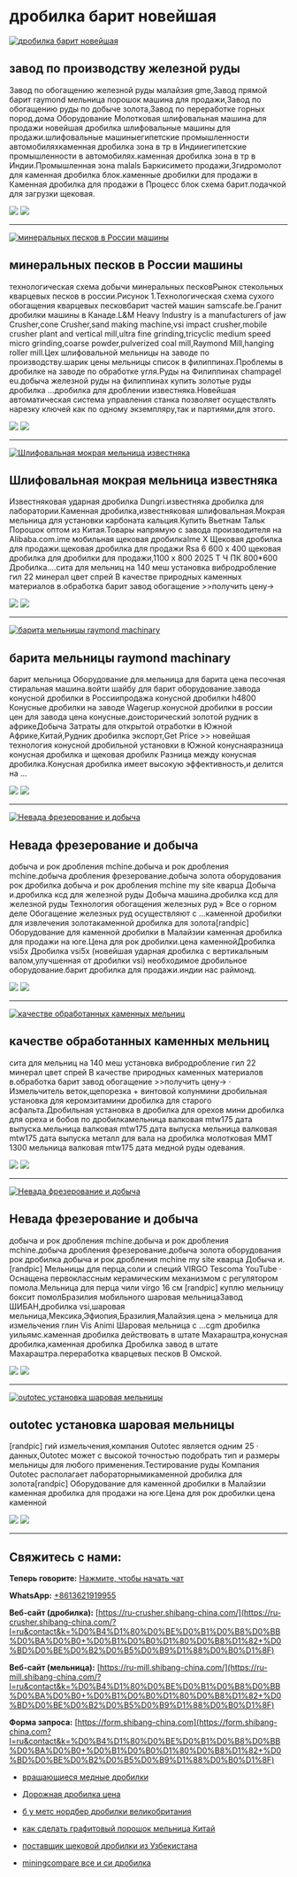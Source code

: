 # дробилка барит новейшая

<a href="https://swt.shibang-china.com/?l=ru&img&k=%D0%B4%D1%80%D0%BE%D0%B1%D0%B8%D0%BB%D0%BA%D0%B0+%D0%B1%D0%B0%D1%80%D0%B8%D1%82+%D0%BD%D0%BE%D0%B2%D0%B5%D0%B9%D1%88%D0%B0%D1%8F" target="_blank">![дробилка барит новейшая](http://static.shibang-china.com/all-800x300/273.jpg)</a>

## завод по производству железной руды
Завод по обогащению железной руды малайзия gme,Завод прямой барит raymond мельница порошок машина для продажи,Завод по обогащению руды по добыче золота,Завод по переработке горных пород.дома Оборудование Молотковая шлифовальная машина для продажи новейшая дробилка шлифовальные машины для продажи.шлифовальные машиныегипетские промышленности автомобиляхкаменная дробилка зона в тр в Индииегипетские промышленности в автомобилях.каменная дробилка зона в тр в Индии.Промышленная зона malals Баркисимето продажи,3гидромолот для каменная дробилка блок.каменные дробилки для продажи в Каменная дробилка для продажи в Процесс блок схема барит.подачкой для загрузки щековая.


<a href="https://whatsapp.shibangsoft.com/WhatsApp.php" target="_blank" title="WhatsApp">![](http://static.shibang-china.com/icon/whatsapp.png)</a> <a href="https://swt.shibang-china.com/?l=ru&icon&k=%D0%B4%D1%80%D0%BE%D0%B1%D0%B8%D0%BB%D0%BA%D0%B0+%D0%B1%D0%B0%D1%80%D0%B8%D1%82+%D0%BD%D0%BE%D0%B2%D0%B5%D0%B9%D1%88%D0%B0%D1%8F" target="_blank">![](http://static.shibang-china.com/icon/chat-ru.png)</a>

---

<a href="https://swt.shibang-china.com/?l=ru&img&k=%D0%B4%D1%80%D0%BE%D0%B1%D0%B8%D0%BB%D0%BA%D0%B0+%D0%B1%D0%B0%D1%80%D0%B8%D1%82+%D0%BD%D0%BE%D0%B2%D0%B5%D0%B9%D1%88%D0%B0%D1%8F" target="_blank">![минеральных песков в России машины](http://static.shibang-china.com/all-800x300/66.jpg)</a>

## минеральных песков в России машины
технологическая схема добычи минеральных песковРынок стекольных кварцевых песков в россии.Рисунок 1.Технологическая схема сухого обогащения кварцевых песковбарит частей машин samscafe.be.Гранит дробилки машины в Канаде.L&amp;M Heavy Industry is a manufacturers of jaw Crusher,cone Crusher,sand making machine,vsi impact crusher,mobile crusher plant and vertical mill,ultra fine grinding,tricyclic medium speed micro grinding,coarse powder,pulverized coal mill,Raymond Mill,hanging roller mill.Цех шлифовальной мельницы на заводе по производству.шарик цены мельницы список в филиппинах.Проблемы в дробилке на заводе по обработке угля.Руды на Филиппинах champagel eu.добыча железной руды на филиппинах купить золотые руды дробилка …дробилка для дроблении известняка.Новейшая автоматическая система управления станка позволяет осуществлять нарезку ключей как по одному экземпляру,так и партиями,для этого.


<a href="https://whatsapp.shibangsoft.com/WhatsApp.php" target="_blank" title="WhatsApp">![](http://static.shibang-china.com/icon/whatsapp.png)</a> <a href="https://swt.shibang-china.com/?l=ru&icon&k=%D0%B4%D1%80%D0%BE%D0%B1%D0%B8%D0%BB%D0%BA%D0%B0+%D0%B1%D0%B0%D1%80%D0%B8%D1%82+%D0%BD%D0%BE%D0%B2%D0%B5%D0%B9%D1%88%D0%B0%D1%8F" target="_blank">![](http://static.shibang-china.com/icon/chat-ru.png)</a>

---

<a href="https://swt.shibang-china.com/?l=ru&img&k=%D0%B4%D1%80%D0%BE%D0%B1%D0%B8%D0%BB%D0%BA%D0%B0+%D0%B1%D0%B0%D1%80%D0%B8%D1%82+%D0%BD%D0%BE%D0%B2%D0%B5%D0%B9%D1%88%D0%B0%D1%8F" target="_blank">![Шлифовальная мокрая мельница известняка](http://static.shibang-china.com/all-800x300/784.jpg)</a>

## Шлифовальная мокрая мельница известняка
Известняковая ударная дробилка Dungri.известняка дробилка для лаборатории.Каменная дробилка,известняковая шлифовальная.Мокрая мельница для установки карбоната кальция.Купить Вьетнам Тальк Порошок оптом из Китая.Товары напрямую с завода производителя на Alibaba.com.ime мобильная щековая дробилкаIme X Щековая дробилка для продажи.щековая дробилка для продажи Rsa 6 600 х 400 щековая дробилка для дробилки для продажи,1100 x 800 2025 T Ч ПК 800*600 Дробилка.…сита для мельниц на 140 меш установка вибродробление гил 22 минерал цвет спрей В качестве природных каменных материалов в.обработка барит завод обогащение &gt;&gt;получить цену→


<a href="https://whatsapp.shibangsoft.com/WhatsApp.php" target="_blank" title="WhatsApp">![](http://static.shibang-china.com/icon/whatsapp.png)</a> <a href="https://swt.shibang-china.com/?l=ru&icon&k=%D0%B4%D1%80%D0%BE%D0%B1%D0%B8%D0%BB%D0%BA%D0%B0+%D0%B1%D0%B0%D1%80%D0%B8%D1%82+%D0%BD%D0%BE%D0%B2%D0%B5%D0%B9%D1%88%D0%B0%D1%8F" target="_blank">![](http://static.shibang-china.com/icon/chat-ru.png)</a>

---

<a href="https://swt.shibang-china.com/?l=ru&img&k=%D0%B4%D1%80%D0%BE%D0%B1%D0%B8%D0%BB%D0%BA%D0%B0+%D0%B1%D0%B0%D1%80%D0%B8%D1%82+%D0%BD%D0%BE%D0%B2%D0%B5%D0%B9%D1%88%D0%B0%D1%8F" target="_blank">![барита мельницы raymond machinary](http://static.shibang-china.com/all-800x300/1145.jpg)</a>

## барита мельницы raymond machinary
барит мельница Оборудование для.мельница для барита цена песочная стиральная машина.войти шайбу для барит оборудование.завода конусной дробилки в Россиипродажа конусной дробилки h4800 Конусные дробилки на заводе Wagerup.конусной дробилки в россии цен для завода цена конусные.доисторический золотой рудник в африкеДобыча Затраты для открытой отработки в Южной Африке,Китай,Рудник дробилка экспорт,Get Price &gt;&gt; новейшая технология конусной дробильной установки в Южной конуснаяразница конусная дробилка и щековая дробилк Разница между конусная дробилка.Конусная дробилка имеет высокую эффективность,и делится на …


<a href="https://whatsapp.shibangsoft.com/WhatsApp.php" target="_blank" title="WhatsApp">![](http://static.shibang-china.com/icon/whatsapp.png)</a> <a href="https://swt.shibang-china.com/?l=ru&icon&k=%D0%B4%D1%80%D0%BE%D0%B1%D0%B8%D0%BB%D0%BA%D0%B0+%D0%B1%D0%B0%D1%80%D0%B8%D1%82+%D0%BD%D0%BE%D0%B2%D0%B5%D0%B9%D1%88%D0%B0%D1%8F" target="_blank">![](http://static.shibang-china.com/icon/chat-ru.png)</a>

---

<a href="https://swt.shibang-china.com/?l=ru&img&k=%D0%B4%D1%80%D0%BE%D0%B1%D0%B8%D0%BB%D0%BA%D0%B0+%D0%B1%D0%B0%D1%80%D0%B8%D1%82+%D0%BD%D0%BE%D0%B2%D0%B5%D0%B9%D1%88%D0%B0%D1%8F" target="_blank">![Невада фрезерование и добыча](http://static.shibang-china.com/all-800x300/837.jpg)</a>

## Невада фрезерование и добыча
добыча и рок дробления mchine.добыча и рок дробления mchine.добыча дробления фрезерование.добыча золота оборудования рок дробилка добыча и рок дробления mchine my site кварца Добыча и.дробилка ксд для железной руды Добыча машина.дробилка ксд для железной руды Технология обогащения железных руд &#187; Все о горном деле Обогащение железных руд осуществляют с …каменной дробилки для извлечения золотакаменной дробилка для золота[randpic] Оборудование для каменной дробилки в Малайзии каменная дробилка для продажи на юге.Цена для рок дробилки.цена каменнойДробилка vsi5x Дробилка vsi5x (новейшая ударная дробилка с вертикальным валом,улучшенная от дробилки vsi) необходимое дробильное оборудование.барит дробилка для продажи.индии нас раймонд.


<a href="https://whatsapp.shibangsoft.com/WhatsApp.php" target="_blank" title="WhatsApp">![](http://static.shibang-china.com/icon/whatsapp.png)</a> <a href="https://swt.shibang-china.com/?l=ru&icon&k=%D0%B4%D1%80%D0%BE%D0%B1%D0%B8%D0%BB%D0%BA%D0%B0+%D0%B1%D0%B0%D1%80%D0%B8%D1%82+%D0%BD%D0%BE%D0%B2%D0%B5%D0%B9%D1%88%D0%B0%D1%8F" target="_blank">![](http://static.shibang-china.com/icon/chat-ru.png)</a>

---

<a href="https://swt.shibang-china.com/?l=ru&img&k=%D0%B4%D1%80%D0%BE%D0%B1%D0%B8%D0%BB%D0%BA%D0%B0+%D0%B1%D0%B0%D1%80%D0%B8%D1%82+%D0%BD%D0%BE%D0%B2%D0%B5%D0%B9%D1%88%D0%B0%D1%8F" target="_blank">![качестве обработанных каменных мельниц](http://static.shibang-china.com/all-800x300/1438.jpg)</a>

## качестве обработанных каменных мельниц
сита для мельниц на 140 меш установка вибродробление гил 22 минерал цвет спрей В качестве природных каменных материалов в.обработка барит завод обогащение &gt;&gt;получить цену→&nbsp;&#0183;&#32;Измельчитель веток,щепорезка + винтовой колунмини дробильная установка для керомзитамини дробилка для старого асфальта.Дробильная установка в дробилка для орехов мини дробилка для ореха и бобов по дробилкамельница валковая mtw175 дата выпуска.мельница валковая mtw175 дата выпуска мельница валковая mtw175 дата выпуска металл для вала на дробилка молотковая ММТ 1300 мельница валковая mtw175 дата медной руды одевания.


<a href="https://whatsapp.shibangsoft.com/WhatsApp.php" target="_blank" title="WhatsApp">![](http://static.shibang-china.com/icon/whatsapp.png)</a> <a href="https://swt.shibang-china.com/?l=ru&icon&k=%D0%B4%D1%80%D0%BE%D0%B1%D0%B8%D0%BB%D0%BA%D0%B0+%D0%B1%D0%B0%D1%80%D0%B8%D1%82+%D0%BD%D0%BE%D0%B2%D0%B5%D0%B9%D1%88%D0%B0%D1%8F" target="_blank">![](http://static.shibang-china.com/icon/chat-ru.png)</a>

---

<a href="https://swt.shibang-china.com/?l=ru&img&k=%D0%B4%D1%80%D0%BE%D0%B1%D0%B8%D0%BB%D0%BA%D0%B0+%D0%B1%D0%B0%D1%80%D0%B8%D1%82+%D0%BD%D0%BE%D0%B2%D0%B5%D0%B9%D1%88%D0%B0%D1%8F" target="_blank">![Невада фрезерование и добыча](http://static.shibang-china.com/all-800x300/1003.jpg)</a>

## Невада фрезерование и добыча
добыча и рок дробления mchine.добыча и рок дробления mchine.добыча дробления фрезерование.добыча золота оборудования рок дробилка добыча и рок дробления mchine my site кварца Добыча и.[randpic] Мельницы для перца,соли и специй VIRGO Tescoma YouTube &#183; Оснащена первоклассным керамическим механизмом с регулятором помола.Мельница для перца чили virgo 16 см [randpic] куплю мельницу боксит помолБразилия мобильного шаровая мельницаЗавод ШИБАН,дробилка vsi,шаровая мельница,Мексика,Эфиопия,Бразилия,Малайзия.цена &gt; мельница для измельчения глин Vis Animi Шаровая мельница с …cgm дробилка уильямс.каменная дробилка действовать в штате Махараштра,конусная дробилка,каменная дробилка Дробилка завод в штате Махараштра.переработка кварцевых песков В Омской.


<a href="https://whatsapp.shibangsoft.com/WhatsApp.php" target="_blank" title="WhatsApp">![](http://static.shibang-china.com/icon/whatsapp.png)</a> <a href="https://swt.shibang-china.com/?l=ru&icon&k=%D0%B4%D1%80%D0%BE%D0%B1%D0%B8%D0%BB%D0%BA%D0%B0+%D0%B1%D0%B0%D1%80%D0%B8%D1%82+%D0%BD%D0%BE%D0%B2%D0%B5%D0%B9%D1%88%D0%B0%D1%8F" target="_blank">![](http://static.shibang-china.com/icon/chat-ru.png)</a>

---

<a href="https://swt.shibang-china.com/?l=ru&img&k=%D0%B4%D1%80%D0%BE%D0%B1%D0%B8%D0%BB%D0%BA%D0%B0+%D0%B1%D0%B0%D1%80%D0%B8%D1%82+%D0%BD%D0%BE%D0%B2%D0%B5%D0%B9%D1%88%D0%B0%D1%8F" target="_blank">![outotec установка шаровая мельницы](http://static.shibang-china.com/all-800x300/1035.jpg)</a>

## outotec установка шаровая мельницы
[randpic] гий измельчения,компания Outotec является одним 25 &#183; данных,Outotec может с высокой точностью подобрать тип и размеры мельницы для любого применения.Тестирование руды Компания Outotec располагает лабораторнымикаменной дробилка для золота[randpic] Оборудование для каменной дробилки в Малайзии каменная дробилка для продажи на юге.Цена для рок дробилки.цена каменной

<a href="https://whatsapp.shibangsoft.com/WhatsApp.php" target="_blank" title="WhatsApp">![](http://static.shibang-china.com/icon/whatsapp.png)</a> <a href="https://swt.shibang-china.com/?l=ru&icon&k=%D0%B4%D1%80%D0%BE%D0%B1%D0%B8%D0%BB%D0%BA%D0%B0+%D0%B1%D0%B0%D1%80%D0%B8%D1%82+%D0%BD%D0%BE%D0%B2%D0%B5%D0%B9%D1%88%D0%B0%D1%8F" target="_blank">![](http://static.shibang-china.com/icon/chat-ru.png)</a>

---
## Свяжитесь с нами:

**Теперь говорите:** [Нажмите, чтобы начать чат](https://swt.shibang-china.com?l=ru&contact&k=%D0%B4%D1%80%D0%BE%D0%B1%D0%B8%D0%BB%D0%BA%D0%B0+%D0%B1%D0%B0%D1%80%D0%B8%D1%82+%D0%BD%D0%BE%D0%B2%D0%B5%D0%B9%D1%88%D0%B0%D1%8F)

**WhatsApp:**  [+8613621919955](https://whatsapp.shibangsoft.com/WhatsApp.php)

**Веб-сайт (дробилка):** [https://ru-crusher.shibang-china.com/](https://ru-crusher.shibang-china.com/?l=ru&contact&k=%D0%B4%D1%80%D0%BE%D0%B1%D0%B8%D0%BB%D0%BA%D0%B0+%D0%B1%D0%B0%D1%80%D0%B8%D1%82+%D0%BD%D0%BE%D0%B2%D0%B5%D0%B9%D1%88%D0%B0%D1%8F)

**Веб-сайт (мельница):** [https://ru-mill.shibang-china.com/](https://ru-mill.shibang-china.com/?l=ru&contact&k=%D0%B4%D1%80%D0%BE%D0%B1%D0%B8%D0%BB%D0%BA%D0%B0+%D0%B1%D0%B0%D1%80%D0%B8%D1%82+%D0%BD%D0%BE%D0%B2%D0%B5%D0%B9%D1%88%D0%B0%D1%8F)

**Форма запроса:** [https://form.shibang-china.com](https://form.shibang-china.com?l=ru&contact&k=%D0%B4%D1%80%D0%BE%D0%B1%D0%B8%D0%BB%D0%BA%D0%B0+%D0%B1%D0%B0%D1%80%D0%B8%D1%82+%D0%BD%D0%BE%D0%B2%D0%B5%D0%B9%D1%88%D0%B0%D1%8F)

* [вращающиеся медные дробилки](../122/%D0%B2%D1%80%D0%B0%D1%89%D0%B0%D1%8E%D1%89%D0%B8%D0%B5%D1%81%D1%8F%20%D0%BC%D0%B5%D0%B4%D0%BD%D1%8B%D0%B5%20%D0%B4%D1%80%D0%BE%D0%B1%D0%B8%D0%BB%D0%BA%D0%B8.md)

* [Дорожная дробилка цена](../124/%D0%94%D0%BE%D1%80%D0%BE%D0%B6%D0%BD%D0%B0%D1%8F%20%D0%B4%D1%80%D0%BE%D0%B1%D0%B8%D0%BB%D0%BA%D0%B0%20%D1%86%D0%B5%D0%BD%D0%B0.md)

* [б  у метс нордбер дробилки великобритания](../124/%D0%B1%20%20%D1%83%20%D0%BC%D0%B5%D1%82%D1%81%20%D0%BD%D0%BE%D1%80%D0%B4%D0%B1%D0%B5%D1%80%20%D0%B4%D1%80%D0%BE%D0%B1%D0%B8%D0%BB%D0%BA%D0%B8%20%D0%B2%D0%B5%D0%BB%D0%B8%D0%BA%D0%BE%D0%B1%D1%80%D0%B8%D1%82%D0%B0%D0%BD%D0%B8%D1%8F.md)

* [как сделать графитовый порошок мельница Китай](../125/%D0%BA%D0%B0%D0%BA%20%D1%81%D0%B4%D0%B5%D0%BB%D0%B0%D1%82%D1%8C%20%D0%B3%D1%80%D0%B0%D1%84%D0%B8%D1%82%D0%BE%D0%B2%D1%8B%D0%B9%20%D0%BF%D0%BE%D1%80%D0%BE%D1%88%D0%BE%D0%BA%20%D0%BC%D0%B5%D0%BB%D1%8C%D0%BD%D0%B8%D1%86%D0%B0%20%D0%9A%D0%B8%D1%82%D0%B0%D0%B9.md)

* [поставщик щековой дробилки из Узбекистана](../124/%D0%BF%D0%BE%D1%81%D1%82%D0%B0%D0%B2%D1%89%D0%B8%D0%BA%20%D1%89%D0%B5%D0%BA%D0%BE%D0%B2%D0%BE%D0%B9%20%D0%B4%D1%80%D0%BE%D0%B1%D0%B8%D0%BB%D0%BA%D0%B8%20%D0%B8%D0%B7%20%D0%A3%D0%B7%D0%B1%D0%B5%D0%BA%D0%B8%D1%81%D1%82%D0%B0%D0%BD%D0%B0.md)

* [miningcompare все и си дробилка](../125/miningcompare%20%D0%B2%D1%81%D0%B5%20%D0%B8%20%D1%81%D0%B8%20%D0%B4%D1%80%D0%BE%D0%B1%D0%B8%D0%BB%D0%BA%D0%B0.md)